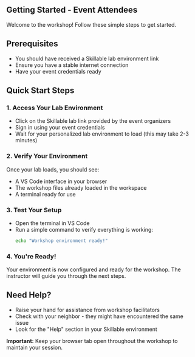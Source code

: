 ## Getting Started - Event Attendees

Welcome to the workshop! Follow these simple steps to get started.

## Prerequisites

- You should have received a Skillable lab environment link
- Ensure you have a stable internet connection
- Have your event credentials ready

## Quick Start Steps

### 1. Access Your Lab Environment
- Click on the Skillable lab link provided by the event organizers
- Sign in using your event credentials
- Wait for your personalized lab environment to load (this may take 2-3 minutes)

### 2. Verify Your Environment
Once your lab loads, you should see:
- A VS Code interface in your browser
- The workshop files already loaded in the workspace
- A terminal ready for use

### 3. Test Your Setup
- Open the terminal in VS Code
- Run a simple command to verify everything is working:
  ```bash
  echo "Workshop environment ready!"
  ```

### 4. You're Ready!
Your environment is now configured and ready for the workshop. The instructor will guide you through the next steps.

## Need Help?

- Raise your hand for assistance from workshop facilitators
- Check with your neighbor - they might have encountered the same issue
- Look for the "Help" section in your Skillable environment

**Important:** Keep your browser tab open throughout the workshop to maintain your session.
